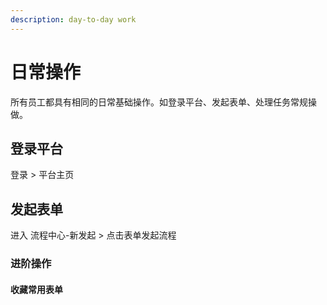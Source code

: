 ```yaml
---
description: day-to-day work
---
```


# 日常操作

所有员工都具有相同的日常基础操作。如登录平台、发起表单、处理任务常规操做。

## 登录平台

登录 &gt; 平台主页

## 发起表单

进入 流程中心-新发起 &gt; 点击表单发起流程

### 进阶操作

#### 收藏常用表单

 

